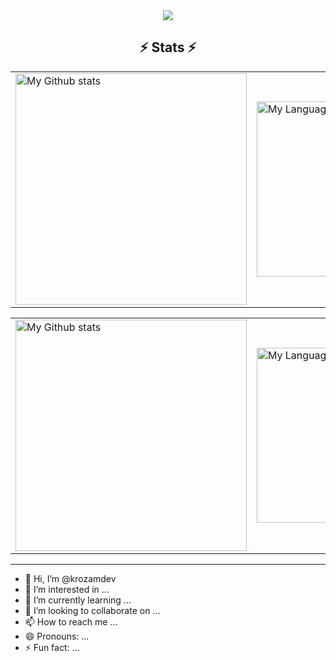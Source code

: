 <div align="center">
  <a href="https://github.com/krozamdev">
    <img src="https://visitor-badge.laobi.icu/badge?page_id=krozamdev.krozamdev" />
  </a>
</div>


<h2 align="center">⚡ Stats ⚡</h2>
<!-- GRS (Light Mode) -->
<a href="https://github.com/krozamdev#gh-light-mode-only">
  <table cellspacing="0" cellpadding="0" align="center">
    <tr>
      <td style="border: 0;">
          <img
            src="https://github-readme-stats-krozam.vercel.app/api?username=krozamdev&show_icons=true&include_all_commits=true&hide_border=true&number_format=long&rank_icon=percentile&show=reviews,discussions_started,discussions_answered,prs_merged,prs_merged_percentage#gh-light-mode-only"
            alt="My Github stats"
            height="370"
          />
      </td>
      <td style="border: 0;">
          <img
            src="https://github-readme-stats-krozam.vercel.app/api/top-langs/?username=krozamdev&layout=pie&hide_border=true&langs_count=10&size_weight=0.5&count_weight=0.5&custom_title=Langs%20distribution%20in%20my%20repos#gh-light-mode-only"
            alt="My Language stats"
            width="280"
          />
      </td>
    </tr>
  </table>
</a>

<!-- GRS (Dark Mode) -->
<a href="https://github.com/krozamdev#gh-dark-mode-only">
  <table cellspacing="0" cellpadding="0" align="center">
    <tr>
      <td style="border: 0;">
        <img
          src="https://github-readme-stats-krozam.vercel.app/api?username=krozamdev&show_icons=true&include_all_commits=true&icon_color=2d77dc&title_color=2d77dc&text_color=ffffff&bg_color=0d1117&hide_border=true&number_format=long&rank_icon=percentile&show=reviews,discussions_started,discussions_answered,prs_merged,prs_merged_percentage#gh-dark-mode-only"
          alt="My Github stats"
          height="370"
        />
      </td>
      <td style="border: 0;">
        <img
          src="https://github-readme-stats-krozam.vercel.app/api/top-langs/?username=krozamdev&layout=pie&icon_color=2d77dc&title_color=2d77dc&text_color=ffffff&bg_color=0d1117&hide_border=true&langs_count=10&size_weight=0.5&count_weight=0.5&custom_title=Langs%20distribution%20in%20my%20repos#gh-dark-mode-only"
          alt="My Language stats"
          width="280"
        />
      </td>
    </tr>
  </table>
</a>

<hr>

- 👋 Hi, I’m @krozamdev
- 👀 I’m interested in ...
- 🌱 I’m currently learning ...
- 💞️ I’m looking to collaborate on ...
- 📫 How to reach me ...
- 😄 Pronouns: ...
- ⚡ Fun fact: ...

<!---
krozamdev/krozamdev is a ✨ special ✨ repository because its `README.md` (this file) appears on your GitHub profile.
You can click the Preview link to take a look at your changes.
--->
